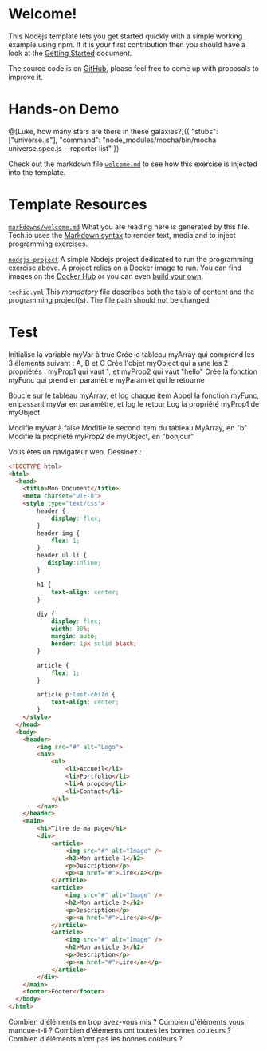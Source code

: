 # Welcome!

This Nodejs template lets you get started quickly with a simple working example using npm. If it is your first contribution then you should have a look at the [Getting Started](https://tech.io/doc/getting-started-create-playground) document.


The source code is on [GitHub](https://github.com/TechDotIO/nodejs-template), please feel free to come up with proposals to improve it.

# Hands-on Demo

@[Luke, how many stars are there in these galaxies?]({ "stubs": ["universe.js"], "command": "node_modules/mocha/bin/mocha universe.spec.js --reporter list" })

Check out the markdown file [`welcome.md`](https://github.com/TechDotIO/nodejs-template/blob/master/markdowns/welcome.md) to see how this exercise is injected into the template.

# Template Resources

[`markdowns/welcome.md`](https://github.com/TechDotIO/nodejs-template/blob/master/markdowns/welcome.md)
What you are reading here is generated by this file. Tech.io uses the [Markdown syntax](https://tech.io/doc/reference-markdowns) to render text, media and to inject programming exercises.


[`nodejs-project`](https://github.com/TechDotIO/nodejs-template/tree/master/nodejs-project)
A simple Nodejs project dedicated to run the programming exercise above. A project relies on a Docker image to run. You can find images on the [Docker Hub](https://hub.docker.com/explore/) or you can even [build your own](https://tech.io/doc/reference-runner).


[`techio.yml`](https://github.com/TechDotIO/nodejs-template/blob/master/techio.yml)
This *mandatory* file describes both the table of content and the programming project(s). The file path should not be changed.

# Test

Initialise la variable myVar à true
Crée le tableau myArray qui comprend les 3 élements suivant : A, B et C
Crée l'objet myObject qui a une les 2 propriétés : myProp1 qui vaut 1, et myProp2 qui vaut "hello"
Crée la fonction myFunc qui prend en paramètre myParam et qui le retourne

Boucle sur le tableau myArray, et log chaque item
Appel la fonction myFunc, en passant myVar en paramètre, et log le retour
Log la propriété myProp1 de myObject

Modifie myVar à false
Modifie le second item du tableau MyArray, en "b"
Modifie la propriété myProp2 de myObject, en "bonjour"

Vous êtes un navigateur web. Dessinez :
````html runnable
<!DOCTYPE html>
<html>
  <head>
    <title>Mon Document</title>
    <meta charset="UTF-8">
    <style type="text/css">
        header {
            display: flex;
        }
        header img {
            flex: 1;
        }
        header ul li {
           display:inline;
        }

        h1 {
            text-align: center;
        }

        div {
            display: flex;
            width: 80%;
            margin: auto;
            border: 1px solid black;
        }

        article {
            flex: 1;
        }

        article p:last-child {
            text-align: center;
        }
    </style>
  </head>
  <body>
    <header>
        <img src="#" alt="Logo">
        <nav>
            <ul>
                <li>Accueil</li>
                <li>Portfolio</li>
                <li>À propos</li>
                <li>Contact</li>
            </ul>
        </nav>
    </header>
    <main>
        <h1>Titre de ma page</h1>
        <div>
            <article>
                <img src="#" alt="Image" />
                <h2>Mon article 1</h2>
                <p>Description</p>
                <p><a href="#">Lire</a></p>
            </article>
            <article>
                <img src="#" alt="Image" />
                <h2>Mon article 2</h2>
                <p>Description</p>
                <p><a href="#">Lire</a></p>
            </article>
            <article>
                <img src="#" alt="Image" />
                <h2>Mon article 3</h2>
                <p>Description</p>
                <p><a href="#">Lire</a></p>
            </article>
        </div>
    </main>
    <footer>Footer</footer>
  </body>
</html>

````
Combien d'éléments en trop avez-vous mis ?
Combien d'éléments vous manque-t-il ?
Combien d'éléments ont toutes les bonnes couleurs ?
Combien d'éléments n'ont pas les bonnes couleurs ?
